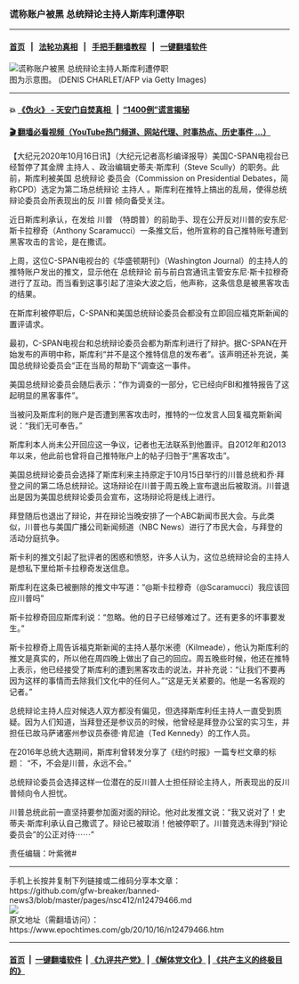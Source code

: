 ### 谎称账户被黑 总统辩论主持人斯库利遭停职
------------------------

#### [首页](https://github.com/gfw-breaker/banned-news3/blob/master/README.md) &nbsp;&nbsp;|&nbsp;&nbsp; [法轮功真相](https://github.com/begood0513/basic/blob/master/README.md)  &nbsp;&nbsp;|&nbsp;&nbsp; [手把手翻墙教程](https://github.com/gfw-breaker/guides/wiki)  &nbsp;&nbsp;|&nbsp;&nbsp; [一键翻墙软件](https://github.com/gfw-breaker/nogfw/blob/master/README.md)  



<div><img alt="谎称账户被黑 总统辩论主持人斯库利遭停职" class="attachment-djy_600_400 size-djy_600_400 wp-post-image" src="https://i.epochtimes.com/assets/uploads/2020/05/6cade3d3196a0d2ff49abdffb1231179-600x400.jpg"/>
<div class="caption">
 图为示意图。 (DENIS CHARLET/AFP via Getty Images)
</div></div><hr/>

#### 💥 [《伪火》 - 天安门自焚真相 ](http://158.247.195.190:10000/videos/blog/weihuo.html)&nbsp; |&nbsp; [“1400例”谎言揭秘  ](http://158.247.195.190:10000/videos/blog/jiexi1400.html)

#### [ 🎬  翻墙必看视频（YouTube热门频道、网站代理、时事热点、历史事件 ...）](https://github.com/gfw-breaker/links/blob/master/banned.md)

<div><p>
 【大纪元2020年10月16日讯】（大纪元记者高杉编译报导）美国C-SPAN电视台已经暂停了其金牌
 <ok href="https://www.epochtimes.com/gb/tag/%E4%B8%BB%E6%8C%81%E4%BA%BA.html">
  主持人
 </ok>
 、政治编辑史蒂夫‧斯库利（Steve Scully）的职务。此前，斯库利被美国
 <ok href="https://www.epochtimes.com/gb/tag/%E6%80%BB%E7%BB%9F%E8%BE%A9%E8%AE%BA.html">
  总统辩论
 </ok>
 委员会（Commission on Presidential Debates，简称CPD）选定为第二场总统辩论
 <ok href="https://www.epochtimes.com/gb/tag/%E4%B8%BB%E6%8C%81%E4%BA%BA.html">
  主持人
 </ok>
 。斯库利在推特上搞出的乱局，使得总统辩论委员会所表现出的反
 <ok href="https://www.epochtimes.com/gb/tag/%E5%B7%9D%E6%99%AE.html">
  川普
 </ok>
 倾向备受关注。
</p>
<p>
 近日斯库利承认，在发给
 <ok href="https://www.epochtimes.com/gb/tag/%E5%B7%9D%E6%99%AE.html">
  川普
 </ok>
 （特朗普）的前助手、现在公开反对川普的安东尼‧斯卡拉穆奇（Anthony Scaramucci）一条推文后，他所宣称的自己推特账号遭到黑客攻击的言论，是在撒谎。
</p>
<p>
 上周，这位C-SPAN电视台的《华盛顿期刊》（Washington Journal）的主持人的推特账户发出的推文，显示他在
 <ok href="https://www.epochtimes.com/gb/tag/%E6%80%BB%E7%BB%9F%E8%BE%A9%E8%AE%BA.html">
  总统辩论
 </ok>
 前与前白宫通讯主管安东尼‧斯卡拉穆奇进行了互动。而当看到这事引起了渲染大波之后，他声称，这条信息是被黑客攻击的结果。
</p>
<p>
 在斯库利被停职后，C-SPAN和美国总统辩论委员会都没有立即回应福克斯新闻的置评请求。
</p>
<p>
 最初，C-SPAN电视台和总统辩论委员会都为斯库利进行了辩护。据C-SPAN在开始发布的声明中称，斯库利“并不是这个推特信息的发布者”。该声明还补充说，美国总统辩论委员会“正在当局的帮助下”调查这一事件。
</p>
<p>
 美国总统辩论委员会随后表示：“作为调查的一部分，它已经向FBI和推特报告了这起明显的黑客事件”。
</p>
<p>
 当被问及斯库利的账户是否遭到黑客攻击时，推特的一位发言人回复福克斯新闻说：“我们无可奉告。”
</p>
<p>
 斯库利本人尚未公开回应这一争议，记者也无法联系到他置评。自2012年和2013年以来，他此前也曾将自己推特账户上的帖子归咎于“黑客攻击”。
</p>
<p>
 美国总统辩论委员会选择了斯库利来主持原定于10月15日举行的川普总统和乔‧拜登之间的第二场总统辩论。这场辩论在川普于周五晚上宣布退出后被取消。川普退出是因为美国总统辩论委员会宣布，这场辩论将是线上进行。
</p>
<p>
 拜登随后也退出了辩论，并在辩论当晚安排了一个ABC新闻市民大会。与此类似，川普也与美国广播公司新闻频道（NBC News）进行了市民大会，与拜登的活动分庭抗争。
</p>
<p>
 斯卡利的推文引起了批评者的困惑和愤怒，许多人认为，这位总统辩论会的主持人是想私下里给斯卡拉穆奇发送信息。
</p>
<p>
 斯库利在这条已被删除的推文中写道：“@斯卡拉穆奇（@Scaramucci）我应该回应川普吗”
</p>
<p>
 斯卡拉穆奇回应斯库利说：“忽略。他的日子已经够难过了。还有更多的坏事要发生。”
</p>
<p>
 斯卡拉穆奇上周告诉福克斯新闻的主持人基尔米德（Kilmeade），他认为斯库利的推文是真实的，所以他在周四晚上做出了自己的回应。周五晚些时候，他还在推特上表示，他已经接受了斯库利的遭到黑客攻击的说法，并补充说：“让我们不要再因为这样的事情而去除我们文化中的任何人。”“这是无关紧要的。他是一名客观的记者。”
</p>
<p>
 总统辩论主持人应对候选人双方都没有偏见，但选择斯库利任主持人一直受到质疑。因为人们知道，当拜登还是参议员的时候，他曾经是拜登办公室的实习生，并担任已故马萨诸塞州参议员泰德‧肯尼迪（Ted Kennedy）的工作人员。
</p>
<p>
 在2016年总统大选期间，斯库利曾转发分享了《纽约时报》一篇专栏文章的标题： “不，不会是川普，永远不会。”
</p>
<p>
 总统辩论委员会选择这样一位潜在的反川普人士担任辩论主持人，所表现出的反川普倾向令人担忧。
</p>
<p>
 川普总统此前一直坚持要参加面对面的辩论。他对此发推文说：“我又说对了！史蒂夫‧斯库利承认自己撒谎了。辩论已被取消！他被停职了。川普竞选未得到“辩论委员会”的公正对待⋯⋯”
</p>
<p>
 责任编辑：叶紫微#
</p>
</div>
<hr/>
手机上长按并复制下列链接或二维码分享本文章：<br/>
https://github.com/gfw-breaker/banned-news3/blob/master/pages/nsc412/n12479466.md <br/>
<a href='https://github.com/gfw-breaker/banned-news3/blob/master/pages/nsc412/n12479466.md'><img src='https://github.com/gfw-breaker/banned-news3/blob/master/pages/nsc412/n12479466.md.png'/></a> <br/>
原文地址（需翻墙访问）：https://www.epochtimes.com/gb/20/10/16/n12479466.htm


------------------------
#### [首页](https://github.com/gfw-breaker/banned-news3/blob/master/README.md) &nbsp;|&nbsp; [一键翻墙软件](https://github.com/gfw-breaker/nogfw/blob/master/README.md) &nbsp;| [《九评共产党》](https://github.com/gfw-breaker/9ping.md/blob/master/README.md#九评之一评共产党是什么) | [《解体党文化》](https://github.com/gfw-breaker/jtdwh.md/blob/master/README.md) | [《共产主义的终极目的》](https://github.com/gfw-breaker/gczydzjmd.md/blob/master/README.md)


<img src='http://gfw-breaker.win/banned-news3/pages/nsc412/n12479466.md' width='0px' height='0px'/>